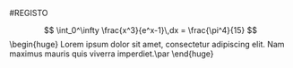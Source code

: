 #REGISTO

$$
  \int_0^\infty \frac{x^3}{e^x-1}\,dx = \frac{\pi^4}{15}
$$
\begin{huge}
Lorem ipsum dolor sit amet, consectetur adipiscing elit. Nam maximus mauris quis viverra imperdiet.\par
\end{huge}
